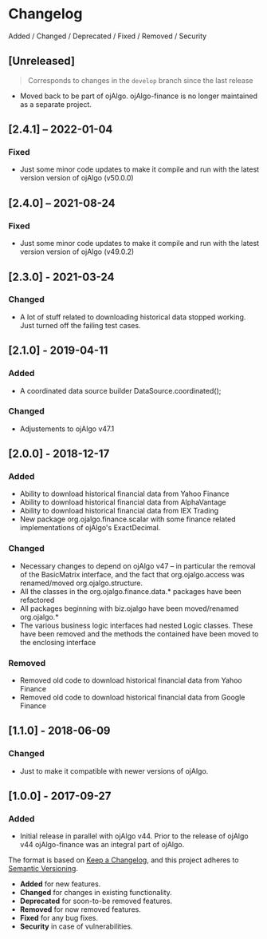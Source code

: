 # Changelog

Added / Changed / Deprecated / Fixed / Removed / Security

## [Unreleased]

> Corresponds to changes in the `develop` branch since the last release

- Moved back to be part of ojAlgo. ojAlgo-finance is no longer maintained as a separate project.

## [2.4.1] – 2022-01-04

### Fixed

- Just some minor code updates to make it compile and run with the latest version version of ojAlgo (v50.0.0)

## [2.4.0] – 2021-08-24

### Fixed

- Just some minor code updates to make it compile and run with the latest version version of ojAlgo (v49.0.2)

## [2.3.0] - 2021-03-24

### Changed

- A lot of stuff related to downloading historical data stopped working. Just turned off the failing test cases.

## [2.1.0] - 2019-04-11

### Added

* A coordinated data source builder DataSource.coordinated();

### Changed

* Adjustements to ojAlgo v47.1

## [2.0.0] - 2018-12-17

### Added

* Ability to download historical financial data from Yahoo Finance
* Ability to download historical financial data from AlphaVantage
* Ability to download historical financial data from IEX Trading
* New package org.ojalgo.finance.scalar with some finance related implementations of ojAlgo's ExactDecimal.

### Changed

* Necessary changes to depend on ojAlgo v47 – in particular the removal of the BasicMatrix interface, and the fact that org.ojalgo.access was renamed/moved org.ojalgo.structure.
* All the classes in the org.ojalgo.finance.data.* packages have been refactored
* All packages beginning with biz.ojalgo have been moved/renamed org.ojalgo.*
* The various business logic interfaces had nested Logic classes. These have been removed and the methods the contained have been moved to the enclosing interface

### Removed

* Removed old code to download historical financial data from Yahoo Finance
* Removed old code to download historical financial data from Google Finance

## [1.1.0] - 2018-06-09

### Changed

* Just to make it compatible with newer versions of ojAlgo.

## [1.0.0] - 2017-09-27

### Added

* Initial release in parallel with ojAlgo v44. Prior to the release of ojAlgo v44 ojAlgo-finance was an integral part of ojAlgo.

The format is based on [Keep a Changelog](https://keepachangelog.com/en/1.0.0/),
and this project adheres to [Semantic Versioning](https://semver.org/spec/v2.0.0.html).

* **Added** for new features.
* **Changed** for changes in existing functionality.
* **Deprecated** for soon-to-be removed features.
* **Removed** for now removed features.
* **Fixed** for any bug fixes.
* **Security** in case of vulnerabilities.
